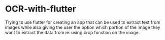 # OCR-with-flutter
Trying to use flutter for creating an app that can be used to extract text from images while also giving the user the option which portion of the image they want to extract the data from ie. using crop function on the image.
